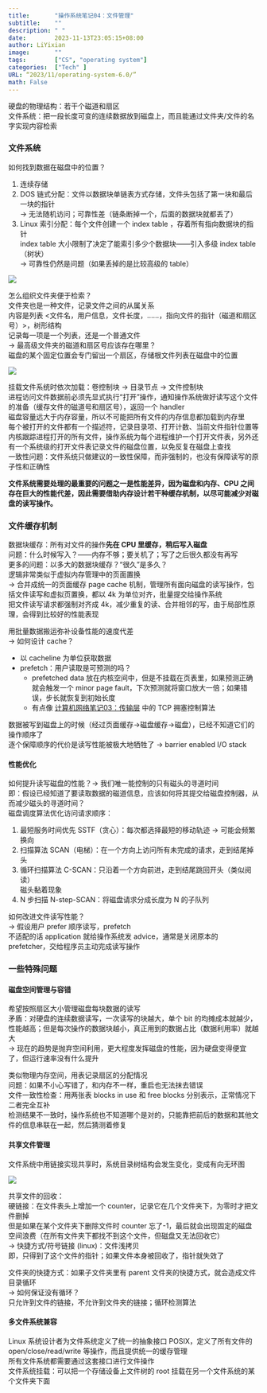 ```yaml
---
title:       "操作系统笔记04：文件管理"
subtitle:    ""
description: " "
date:        2023-11-13T23:05:15+08:00
author: LiYixian
image:       ""
tags:        ["CS", "operating system"]
categories:  ["Tech" ]
URL: “2023/11/operating-system-6.0/”
math: False
---
```


硬盘的物理结构：若干个磁道和扇区  
文件系统：把一段长度可变的连续数据放到磁盘上，而且能通过文件夹/文件的名字实现内容检索  

### 文件系统

如何找到数据在磁盘中的位置？  
1. 连续存储  
2. DOS 链式分配：文件以数据块单链表方式存储，文件头包括了第一块和最后一块的指针  
	-> 无法随机访问；可靠性差（链条断掉一个，后面的数据块就都丢了）  
3. Linux 索引分配：每个文件创建一个 index table ，存着所有指向数据块的指针  
	index table 大小限制了决定了能索引多少个数据块——引入多级 index table（树状）  
	-> 可靠性仍然是问题（如果丢掉的是比较高级的 table）  

![](/img/文件索引.jpg)

怎么组织文件夹便于检索？  
文件夹也是一种文件，记录文件之间的从属关系  
内容是列表 <文件名，用户信息，文件长度，……，指向文件的指针（磁道和扇区号）>，树形结构  
记录每一项是一个列表，还是一个普通文件  
-> 最高级文件夹的磁道和扇区号应该存在哪里？  
磁盘的某个固定位置会专门留出一个扇区，存储根文件列表在磁盘中的位置  

![](/img/文件系统的存储视图.png)

挂载文件系统时依次加载：卷控制块 -> 目录节点 -> 文件控制块  
进程访问文件数据前必须先显式执行“打开”操作，通知操作系统做好读写这个文件的准备（缓存文件的磁道号和扇区号），返回一个 handler  
磁盘容量远大于内存容量，所以不可能把所有文件的内存信息都加载到内存里  
每个被打开的文件都有一个描述符，记录目录项、打开计数、当前文件指针位置等  
内核跟踪进程打开的所有文件，操作系统为每个进程维护一个打开文件表，另外还有一个系统级的打开文件表记录文件的磁盘位置，以免反复在磁盘上查找  
一致性问题：文件系统只做建议的一致性保障，而非强制的，也没有保障读写的原子性和正确性  

**文件系统需要处理的最重要的问题之一是性能差异，因为磁盘和内存、CPU 之间存在巨大的性能代差，因此需要借助内存设计若干种缓存机制，以尽可能减少对磁盘的读写操作。**  
### 文件缓存机制

数据块缓存：所有对文件的操作**先在 CPU 里缓存，稍后写入磁盘**  
问题：什么时候写入？——内存不够；要关机了；写了之后很久都没有再写  
更多的问题：以多大的数据块缓存？“很久”是多久？  
逻辑非常类似于虚拟内存管理中的页面置换  
-> 合并成统一的页面缓存 page cache 机制，管理所有面向磁盘的读写操作，包括文件读写和虚拟页置换，都以 4k 为单位对齐，批量提交给操作系统  
把文件读写请求都强制对齐成 4k，减少重复的读、合并相邻的写，由于局部性原理，会得到比较好的性能表现  

用批量数据搬运弥补设备性能的速度代差  
-> 如何设计 cache？  
- 以 cacheline 为单位获取数据
- prefetch：用户读取是可预测的吗？  
	- prefetched data 放在内核空间中，但是不挂载在页表里，如果预测正确就会触发一个 minor page fault，下次预测就将窗口放大一倍；如果错误，步长就恢复到初始长度  
	- 有点像 [计算机网络笔记03：传输层](https://liyixian06.github.io/2023/10/computer-networking-ch3/) 中的 TCP 拥塞控制算法  

数据被写到磁盘上的时候（经过页面缓存->磁盘缓存->磁盘），已经不知道它们的操作顺序了  
逐个保障顺序的代价是读写性能被极大地牺牲了 -> barrier enabled I/O stack  
#### 性能优化

如何提升读写磁盘的性能？-> 我们唯一能控制的只有磁头的寻道时间  
即：假设已经知道了要读取数据的磁道信息，应该如何将其提交给磁盘控制器，从而减少磁头的寻道时间？  
磁盘调度算法优化访问请求顺序：  
1. 最短服务时间优先 SSTF（贪心）：每次都选择最短的移动轨迹 -> 可能会频繁换向  
2. 扫描算法 SCAN（电梯）：在一个方向上访问所有未完成的请求，走到结尾掉头  
3. 循环扫描算法 C-SCAN：只沿着一个方向前进，走到结尾跳回开头（类似阅读）  
	磁头黏着现象
4. N 步扫描 N-step-SCAN：将磁盘请求分成长度为 N 的子队列  

如何改进文件读写性能？  
-> 假设用户 prefer 顺序读写，prefetch  
不适配的话 application 就给操作系统发 advice，通常是关闭原本的 prefetcher，交给程序员主动完成读写操作  
### 一些特殊问题

#### 磁盘空间管理与容错  

希望按照扇区大小管理磁盘每块数据的读写  
矛盾：对硬盘的连续数据读写，一次读写的块越大，单个 bit 的均摊成本就越少，性能越高；但是每次操作的数据块越小，真正用到的数据占比（数据利用率）就越大  
-> 现在的趋势是抛弃空间利用，更大程度发挥磁盘的性能，因为硬盘变得便宜了，但运行速率没有什么提升  

类似物理内存空间，用表记录扇区的分配情况  
问题：如果不小心写错了，和内存不一样，重启也无法抹去错误  
文件一致性检查：用两张表 blocks in use 和 free blocks 分别表示，正常情况下二者完全互补  
检测结果不一致时，操作系统也不知道哪个是对的，只能靠把前后的数据和其他文件的信息串联在一起，然后猜测着修复  

#### 共享文件管理

文件系统中用链接实现共享时，系统目录树结构会发生变化，变成有向无环图  

![](/img/文件别名.png)

共享文件的回收：  
硬链接：在文件表头上增加一个 counter，记录它在几个文件夹下，为零时才把文件删掉  
但是如果在某个文件夹下删除文件时 counter 忘了-1，最后就会出现固定的磁盘空间浪费（在所有文件夹下都找不到这个文件，但磁盘又无法回收它）  
-> 快捷方式/符号链接 (linux)：文件浅拷贝  
即，只得到了这个文件的指针；如果文件本身被回收了，指针就失效了  

文件夹的快捷方式：如果子文件夹里有 parent 文件夹的快捷方式，就会造成文件目录循环  
-> 如何保证没有循环？  
只允许到文件的链接，不允许到文件夹的链接；循环检测算法  
#### 多文件系统兼容

Linux 系统设计者为文件系统定义了统一的抽象接口 POSIX，定义了所有文件的 open/close/read/write 等操作，而且提供统一的缓存管理  
所有文件系统都需要通过这套接口进行文件操作  
文件系统挂载：可以把一个存储设备上文件树的 root 挂载在另一个文件系统的某个文件夹下面  
